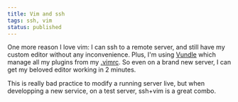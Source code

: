 ```yaml
---
title: Vim and ssh
tags: ssh, vim
status: published
---
```


One more reason I love vim: I can ssh to a remote server, and still have my custom editor without any inconvenience.
Plus, I'm using [Vundle](https://github.com/gmarik/Vundle.vim) which manage all my plugins from my [.vimrc](https://github.com/geekingfrog/configFiles/blob/master/.vimrc). So even on a brand new server, I can get my beloved editor working in 2 minutes.

This is really bad practice to modify a running server live, but when developping a new service, on a test server, ssh+vim is a great combo.